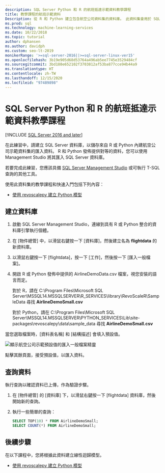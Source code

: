 ```yaml
---
description: SQL Server Python 和 R 的航班抵達示範資料教學課程
title: 教學課程的航班示範資料
Description: 從 R 和 Python 建立包含航空公司資料集的資料庫。 此資料集會用於 SQL Server 機器學習服務的 R 和 Python 教學課程。
ms.prod: sql
ms.technology: machine-learning-services
ms.date: 10/22/2018
ms.topic: tutorial
author: dphansen
ms.author: davidph
ms.custom: seo-lt-2019
monikerRange: '>=sql-server-2016||>=sql-server-linux-ver15'
ms.openlocfilehash: 3b19e905d68d53764a496ab5ee7745e3529484cf
ms.sourcegitcommit: 3bd188e652102f3703812af53ba877cce94b44a9
ms.translationtype: HT
ms.contentlocale: zh-TW
ms.lasthandoff: 12/15/2020
ms.locfileid: "97489898"
---
```

#  <a name="airline-flight-arrival-demo-data-for-sql-server-python-and-r-tutorials"></a>SQL Server Python 和 R 的航班抵達示範資料教學課程
[!INCLUDE [SQL Server 2016 and later](../../includes/applies-to-version/sqlserver2016.md)]

在此練習中，請建立 SQL Server 資料庫，以儲存來自 R 或 Python 內建航空公司示範資料集的匯入資料。 R 和 Python 發佈提供對等的資料，您可以使用 Management Studio 將其匯入 SQL Server 資料庫。

若要完成此練習，您應該具備 [SQL Server Management Studio](../../ssms/download-sql-server-management-studio-ssms.md) 或可執行 T-SQL 查詢的其他工具。

使用此資料集的教學課程和快速入門包括下列內容：

+  [使用 revoscalepy 建立 Python 模型](use-python-revoscalepy-to-create-model.md)

## <a name="create-the-database"></a>建立資料庫

1. 啟動 SQL Server Management Studio，連線到具有 R 或 Python 整合的資料庫引擎執行個體。  

2. 在 [物件總管] 中，以滑鼠右鍵按一下 [資料庫]，然後建立名為 **flightdata** 的新資料庫。

3. 以滑鼠右鍵按一下 [flightdata]，按一下 [工作]，然後按一下 [匯入一般檔案]。

4. 開啟 R 或 Python 發佈中提供的 AirlineDemoData.csv 檔案，視您安裝的語言而定。

   對於 R，請在 C:\Program Files\Microsoft SQL Server\MSSQL14.MSSQLSERVER\R_SERVICES\library\RevoScaleR\SampleData 尋找 **AirlineDemoSmall.csv**
   
   對於 Python，請在 C:\Program Files\Microsoft SQL Server\MSSQL14.MSSQLSERVER\PYTHON_SERVICES\Lib\site-packages\revoscalepy\data\sample_data 尋找 **AirlineDemoSmall.csv**
  
當您選取檔案時，[資料表名稱] 和 [結構描述] 會填入預設值。

  ![顯示航空公司示範預設值的匯入一般檔案精靈](media/import-airlinedemosmall.png)

點擊其餘頁面，接受預設值，以匯入資料。


## <a name="query-the-data"></a>查詢資料

執行查詢以確認資料已上傳，作為驗證步驟。

1. 在 [物件總管] 的 [資料庫] 下，以滑鼠右鍵按一下 [flightdata] 資料庫，然後開始新的查詢。

2. 執行一些簡單的查詢：

    ```sql
    SELECT TOP(10) * FROM AirlineDemoSmall;
    SELECT COUNT(*) FROM AirlineDemoSmall;
    ```

## <a name="next-steps"></a>後續步驟

在以下課程中，您將根據此資料建立線性迴歸模型。

+ [使用 revoscalepy 建立 Python 模型](use-python-revoscalepy-to-create-model.md)
